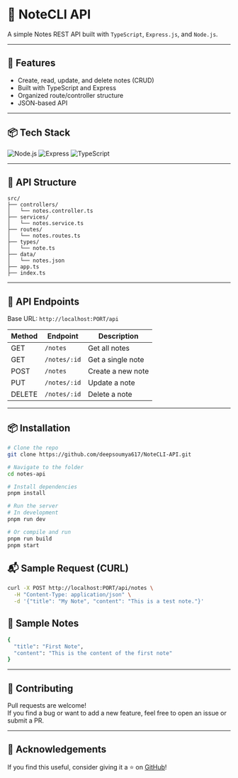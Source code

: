 # 📝 NoteCLI API

A simple Notes REST API built with `TypeScript`, `Express.js`, and `Node.js`.

---

## 🚀 Features

- Create, read, update, and delete notes (CRUD)
- Built with TypeScript and Express
- Organized route/controller structure
- JSON-based API

---

## 📦 Tech Stack

![Node.js](https://img.shields.io/badge/Node.js-339933?style=for-the-badge&logo=node.js&logoColor=white)
![Express](https://img.shields.io/badge/Express.js-000000?style=for-the-badge&logo=express&logoColor=white)
![TypeScript](https://img.shields.io/badge/TypeScript-3178C6?style=for-the-badge&logo=typescript&logoColor=white)

---

## 📁 API Structure

```
src/
├── controllers/
│   └── notes.controller.ts
├── services/
│   └── notes.service.ts
├── routes/
│   └── notes.routes.ts
├── types/
│   └── note.ts
├── data/
│   └── notes.json
├── app.ts
├── index.ts
```

---

## 📄 API Endpoints

Base URL: `http://localhost:PORT/api`

| Method | Endpoint     | Description       |
| ------ | ------------ | ----------------- |
| GET    | `/notes`     | Get all notes     |
| GET    | `/notes/:id` | Get a single note |
| POST   | `/notes`     | Create a new note |
| PUT    | `/notes/:id` | Update a note     |
| DELETE | `/notes/:id` | Delete a note     |

---

## 📦 Installation

```bash
# Clone the repo
git clone https://github.com/deepsoumya617/NoteCLI-API.git

# Navigate to the folder
cd notes-api

# Install dependencies
pnpm install

# Run the server
# In development
pnpm run dev

# Or compile and run
pnpm run build
pnpm start
```

## 📬 Sample Request (CURL)

```bash
curl -X POST http://localhost:PORT/api/notes \
  -H "Content-Type: application/json" \
  -d '{"title": "My Note", "content": "This is a test note."}'
```

## 🧪 Sample Notes

```bash
{
  "title": "First Note",
  "content": "This is the content of the first note"
}
```

---

## 🤝 Contributing

Pull requests are welcome!  
If you find a bug or want to add a new feature, feel free to open an issue or submit a PR.

---

## 🌟 Acknowledgements

If you find this useful, consider giving it a ⭐ on [GitHub](https://github.com/deepsoumya617/NoteCLI-API)!
